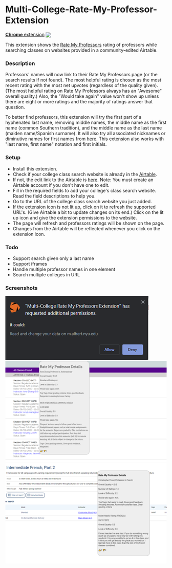 # Multi-College-Rate-My-Professor-Extension

[**Chrome** extension][link-chrome] [<img valign="middle" src="https://img.shields.io/chrome-web-store/v/kkppfcnjkdgeocghmebigakljcpiamge.svg?label=%20">][link-chrome]

This extension shows the [Rate My Professors](https://www.ratemyprofessors.com/) rating of professors while searching classes on websites provided in a community-edited Airtable. 

### Description
Professors' names will now link to their Rate My Professors page (or the search results if not found). The most helpful rating is chosen as the most recent rating with the most net upvotes (regardless of the quality given). (The most helpful rating on Rate My Professors always has an "Awesome" overall quality.) Also, the "Would take again" value won't show up unless there are eight or more ratings and the majority of ratings answer that question. 

To better find professors, this extension will try the first part of a hyphenated last name, removing middle names, the middle name as the first name (common Southern tradition), and the middle name as the last name (maiden name/Spanish surname). It will also try all associated nicknames or diminutive names for first names from [here](https://github.com/carltonnorthern/nickname-and-diminutive-names-lookup). This extension also works with "last name, first name" notation and first initials.

### Setup
- Install this extension.
- Check if your college class search website is already in the [Airtable](https://airtable.com/shrLerMYO0zwwLasr).
- If not, the edit link to the Airtable is [here](https://airtable.com/invite/l?inviteId=inv3Tecc8DWRnj58K&inviteToken=4f05cad586fc2b0ef1f9e95a814ce1be2ceacd835b93aac5c23b8ff9532566bc). Note: You must create an Airtable account if you don't have one to edit.
- Fill in the required fields to add your college's class search website. Read the field descriptions to help you.
- Go to the URL of the college class search website you just added.
- If the extension icon is not lit up, click on it to refresh the supported URL's. (Give Airtable a bit to update changes on its end.) Click on the lit up icon and give the extension permissions to the website.
- The page will refresh and professors ratings will be shown on the page.
- Changes from the Airtable will be reflected whenever you click on the extension icon.

### Todo
- Support search given only a last name
- Support iframes
- Handle multiple professor names in one element
- Search multiple colleges in URL

### Screenshots
![Screenshot](images/screenshot.png)
![Screenshot](images/screenshot2.png)
![Screenshot](images/screenshot3.png)

[link-chrome]: https://chrome.google.com/webstore/detail/multi-college-rate-my-pro/kkppfcnjkdgeocghmebigakljcpiamge?hl=en&authuser=0 "Version published on Chrome Web Store"

